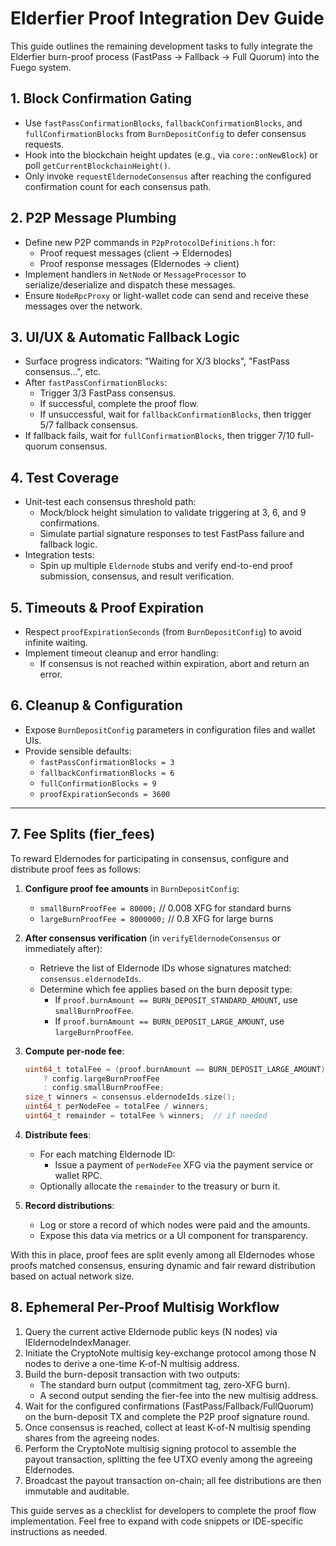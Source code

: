 # Elderfier Proof Integration Dev Guide

This guide outlines the remaining development tasks to fully integrate the Elderfier burn-proof process (FastPass → Fallback → Full Quorum) into the Fuego system.

## 1. Block Confirmation Gating
- Use `fastPassConfirmationBlocks`, `fallbackConfirmationBlocks`, and `fullConfirmationBlocks` from `BurnDepositConfig` to defer consensus requests.
- Hook into the blockchain height updates (e.g., via `core::onNewBlock`) or poll `getCurrentBlockchainHeight()`.
- Only invoke `requestEldernodeConsensus` after reaching the configured confirmation count for each consensus path.

## 2. P2P Message Plumbing
- Define new P2P commands in `P2pProtocolDefinitions.h` for:
  - Proof request messages (client → Eldernodes)
  - Proof response messages (Eldernodes → client)
- Implement handlers in `NetNode` or `MessageProcessor` to serialize/deserialize and dispatch these messages.
- Ensure `NodeRpcProxy` or light-wallet code can send and receive these messages over the network.

## 3. UI/UX & Automatic Fallback Logic
- Surface progress indicators: "Waiting for X/3 blocks", "FastPass consensus...", etc.
- After `fastPassConfirmationBlocks`:
  - Trigger 3/3 FastPass consensus.
  - If successful, complete the proof flow.
  - If unsuccessful, wait for `fallbackConfirmationBlocks`, then trigger 5/7 fallback consensus.
- If fallback fails, wait for `fullConfirmationBlocks`, then trigger 7/10 full-quorum consensus.

## 4. Test Coverage
- Unit-test each consensus threshold path:
  - Mock/block height simulation to validate triggering at 3, 6, and 9 confirmations.
  - Simulate partial signature responses to test FastPass failure and fallback logic.
- Integration tests:
  - Spin up multiple `Eldernode` stubs and verify end-to-end proof submission, consensus, and result verification.

## 5. Timeouts & Proof Expiration
- Respect `proofExpirationSeconds` (from `BurnDepositConfig`) to avoid infinite waiting.
- Implement timeout cleanup and error handling:
  - If consensus is not reached within expiration, abort and return an error.

## 6. Cleanup & Configuration
- Expose `BurnDepositConfig` parameters in configuration files and wallet UIs.
- Provide sensible defaults:
  - `fastPassConfirmationBlocks = 3`
  - `fallbackConfirmationBlocks = 6`
  - `fullConfirmationBlocks = 9`
  - `proofExpirationSeconds = 3600`

---

## 7. Fee Splits (fier_fees)

To reward Eldernodes for participating in consensus, configure and distribute proof fees as follows:

1. **Configure proof fee amounts** in `BurnDepositConfig`:
   - `smallBurnProofFee = 80000;`      // 0.008 XFG for standard burns
   - `largeBurnProofFee = 8000000;`     // 0.8 XFG for large burns

2. **After consensus verification** (in `verifyEldernodeConsensus` or immediately after):
   - Retrieve the list of Eldernode IDs whose signatures matched: `consensus.eldernodeIds`.
   - Determine which fee applies based on the burn deposit type:
     - If `proof.burnAmount == BURN_DEPOSIT_STANDARD_AMOUNT`, use `smallBurnProofFee`.
     - If `proof.burnAmount == BURN_DEPOSIT_LARGE_AMOUNT`, use `largeBurnProofFee`.

3. **Compute per-node fee**:
   ```cpp
   uint64_t totalFee = (proof.burnAmount == BURN_DEPOSIT_LARGE_AMOUNT)
       ? config.largeBurnProofFee
       : config.smallBurnProofFee;
   size_t winners = consensus.eldernodeIds.size();
   uint64_t perNodeFee = totalFee / winners;
   uint64_t remainder = totalFee % winners;  // if needed
   ```

4. **Distribute fees**:
   - For each matching Eldernode ID:
     - Issue a payment of `perNodeFee` XFG via the payment service or wallet RPC.
   - Optionally allocate the `remainder` to the treasury or burn it.

5. **Record distributions**:
   - Log or store a record of which nodes were paid and the amounts.
   - Expose this data via metrics or a UI component for transparency.

With this in place, proof fees are split evenly among all Eldernodes whose proofs matched consensus, ensuring dynamic and fair reward distribution based on actual network size.

## 8. Ephemeral Per-Proof Multisig Workflow
1) Query the current active Eldernode public keys (N nodes) via IEldernodeIndexManager.
2) Initiate the CryptoNote multisig key-exchange protocol among those N nodes to derive a one-time K-of-N multisig address.
3) Build the burn-deposit transaction with two outputs:
   - The standard burn output (commitment tag, zero-XFG burn).
   - A second output sending the fier-fee into the new multisig address.
4) Wait for the configured confirmations (FastPass/Fallback/FullQuorum) on the burn-deposit TX and complete the P2P proof signature round.
5) Once consensus is reached, collect at least K-of-N multisig spending shares from the agreeing nodes.
6) Perform the CryptoNote multisig signing protocol to assemble the payout transaction, splitting the fee UTXO evenly among the agreeing Eldernodes.
7) Broadcast the payout transaction on-chain; all fee distributions are then immutable and auditable.

This guide serves as a checklist for developers to complete the proof flow implementation. Feel free to expand with code snippets or IDE-specific instructions as needed.
